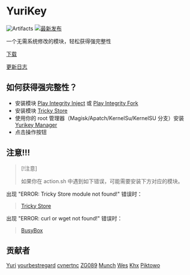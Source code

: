 # YuriKey

![Artifacts](./Module/banner.png)
[![最新发布](https://img.shields.io/github/v/release/Piktowo/yurikey?label=Release\&logo=github)](https://github.com/Piktowo/yurikey/releases/latest)

一个无需系统修改的模块，轻松获得强完整性

[下载](https://github.com/Piktowo/yurikey/releases/latest)

[更新日志](https://raw.githubusercontent.com/Piktowo/yurikey/main/changelog.md)

## 如何获得强完整性？

* 安装模块 [Play Integrity Inject](https://github.com/KOWX712/PlayIntegrityFix/releases/latest) 或 [Play Integrity Fork](https://github.com/osm0sis/PlayIntegrityFork/releases/latest)
* 安装模块 [Tricky Store](https://github.com/5ec1cff/TrickyStore/releases/latest)
* 使用你的 root 管理器（Magisk/Apatch/KernelSu/KernelSU 分支）安装 [Yurikey Manager](https://github.com/Piktowo/yurikey/releases/latest)
* 点击操作按钮

## 注意!!!

> \[!注意]
>
> 如果你在 action.sh 中遇到如下错误，可能需要安装下方对应的模块。

出现 "ERROR: Tricky Store module not found!" 错误时：

> [Tricky Store](https://github.com/5ec1cff/TrickyStore/releases/latest)

出现 "ERROR: curl or wget not found!" 错误时：

> [BusyBox](https://mmrl.dev/repository/grdoglgmr/busybox-ndk)

## 贡献者

[Yuri](https://github.com/Yurii0307)
[yourbestregard](https://github.com/yourbestregard)
[cvnertnc](https://github.com/cvnertnc)
[ZG089](https://github.com/ZG089)
[Munch](https://github.com/SudoNothing404)
[Wes](https://github.com/ihatenodejs)
[Khx](https://github.com/Piktowo)
[Piktowo](https://github.com/Piktowo)
